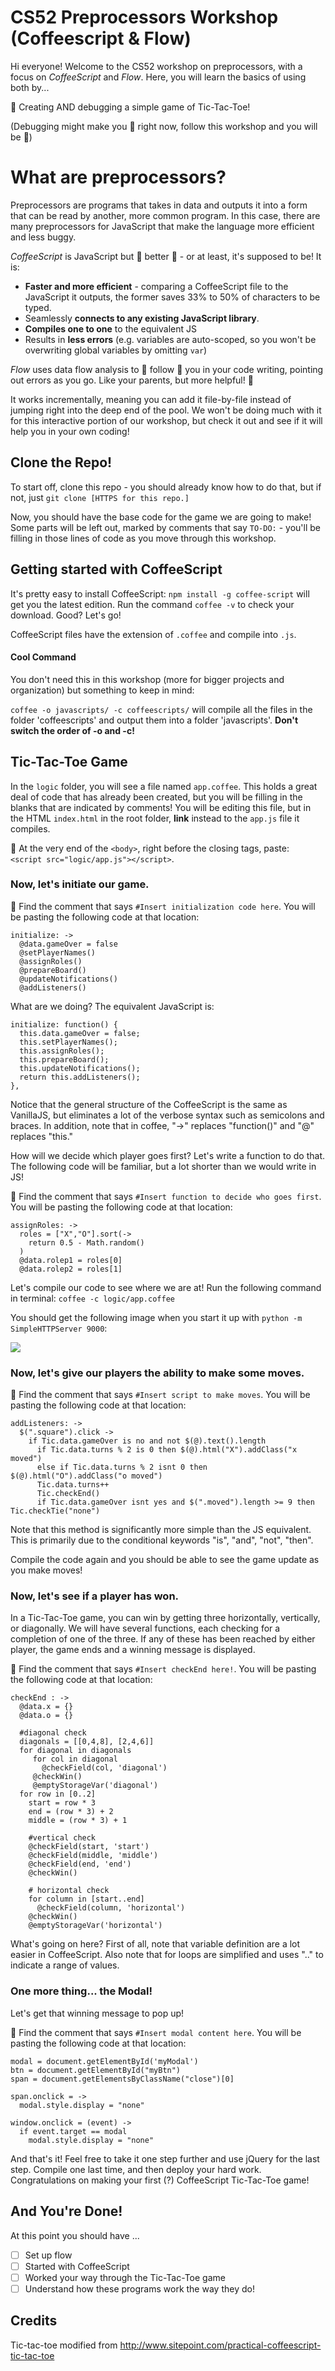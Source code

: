 # CS52 Preprocessors Workshop (Coffeescript & Flow)

Hi everyone!  Welcome to the CS52 workshop on preprocessors, with a focus on *CoffeeScript* and *Flow*.  Here, you will learn the basics of using both by...

:rocket: Creating AND debugging a simple game of Tic-Tac-Toe!  

(Debugging might make you :running: right now, follow this workshop and you will be :metal:)

# What are preprocessors?

Preprocessors are programs that takes in data and outputs it into a form that can be read by another, more common program.  In this case, there are many preprocessors for JavaScript that make the language more efficient and less buggy.  

*CoffeeScript* is JavaScript but :punch: better :punch: - or at least, it's supposed to be!  It is:

- **Faster and more efficient** - comparing a CoffeeScript file to the JavaScript it outputs, the former saves 33% to 50% of characters to be typed.
- Seamlessly **connects to any existing JavaScript library**.
- **Compiles one to one** to the equivalent JS
- Results in **less errors** (e.g. variables are auto-scoped, so you won't be overwriting global variables by omitting `var`)

*Flow* uses data flow analysis to :running: follow :running: you in your code writing, pointing out errors as you go.  Like your parents, but more helpful! :information_desk_person:  

It works incrementally, meaning you can add it file-by-file instead of jumping right into the deep end of the pool.  We won't be doing much with it for this interactive portion of our workshop, but check it out and see if it will help you in your own coding!

## Clone the Repo!
To start off, clone this repo - you should already know how to do that, but if not, just `git clone [HTTPS for this repo.]`

Now, you should have the base code for the game we are going to make!  Some parts will be left out, marked by comments that say `TO-DO:` - you'll be filling in those lines of code as you move through this workshop.

## Getting started with CoffeeScript
It's pretty easy to install CoffeeScript: `npm install -g coffee-script` will get you the latest edition.  Run the command `coffee -v` to check your download.  Good?  Let's go!

CoffeeScript files have the extension of `.coffee` and compile into `.js`.  

#### Cool Command

You don't need this in this workshop (more for bigger projects and organization) but something to keep in mind:

`coffee -o javascripts/ -c coffeescripts/` will compile all the files in the folder 'coffeescripts' and output them into a folder 'javascripts'.  **Don't switch the order of -o and -c!**

## Tic-Tac-Toe Game

In the `logic` folder, you will see a file named `app.coffee`.  This holds a great deal of code that has already been created, but you will be filling in the blanks that are indicated by comments!  You will be editing this file, but in the HTML `index.html` in the root folder, **link** instead to the `app.js` file it compiles.

:rocket: At the very end of the  `<body>`, right before the closing tags, paste: <br>
`<script src="logic/app.js"></script>`.

### Now, let's initiate our game.  

:rocket: Find the comment that says `#Insert initialization code here`.  You will be pasting the following code at that location: <br>

```
initialize: ->
  @data.gameOver = false
  @setPlayerNames()
  @assignRoles()
  @prepareBoard()
  @updateNotifications()
  @addListeners()
```

What are we doing? The equivalent JavaScript is:

```
initialize: function() {
  this.data.gameOver = false;
  this.setPlayerNames();
  this.assignRoles();
  this.prepareBoard();
  this.updateNotifications();
  return this.addListeners();
},
```

Notice that the general structure of the CoffeeScript is the same as VanillaJS, but eliminates a lot of the verbose syntax such as semicolons and braces. In addition, note that in coffee, "->" replaces "function()" and "@" replaces "this."

How will we decide which player goes first?  Let's write a function to do that.  The following code will be familiar, but a lot shorter than we would write in JS!

:rocket: Find the comment that says `#Insert function to decide who goes first`.  You will be pasting the following code at that location: <br>

```
assignRoles: ->
  roles = ["X","O"].sort(->
    return 0.5 - Math.random()
  )
  @data.rolep1 = roles[0]
  @data.rolep2 = roles[1]
```

Let's compile our code to see where we are at! Run the following command in terminal: `coffee -c logic/app.coffee`

You should get the following image when you start it up with `python -m SimpleHTTPServer 9000`:

![](images/progress.png)


### Now, let's give our players the ability to make some moves.

:rocket: Find the comment that says `#Insert script to make moves`.  You will be pasting the following code at that location: <br>

```
addListeners: ->
  $(".square").click ->
    if Tic.data.gameOver is no and not $(@).text().length
      if Tic.data.turns % 2 is 0 then $(@).html("X").addClass("x moved")
      else if Tic.data.turns % 2 isnt 0 then $(@).html("O").addClass("o moved")
      Tic.data.turns++
      Tic.checkEnd()
      if Tic.data.gameOver isnt yes and $(".moved").length >= 9 then Tic.checkTie("none")
```
Note that this method is significantly more simple than the JS equivalent. This is primarily due to the conditional keywords "is", "and", "not", "then".

Compile the code again and you should be able to see the game update as you make moves!

### Now, let's see if a player has won.

In a Tic-Tac-Toe game, you can win by getting three horizontally, vertically, or diagonally.  We will have several functions, each checking for a completion of one of the three.  If any of these has been reached by either player, the game ends and a winning message is displayed.

:rocket: Find the comment that says `#Insert checkEnd here!`. You will be pasting the following code at that location: <br>

```
checkEnd : ->
  @data.x = {}
  @data.o = {}

  #diagonal check
  diagonals = [[0,4,8], [2,4,6]]
  for diagonal in diagonals
     for col in diagonal
       @checkField(col, 'diagonal')
     @checkWin()
     @emptyStorageVar('diagonal')
  for row in [0..2]
    start = row * 3
    end = (row * 3) + 2
    middle = (row * 3) + 1

    #vertical check
    @checkField(start, 'start')
    @checkField(middle, 'middle')
    @checkField(end, 'end')
    @checkWin()

    # horizontal check
    for column in [start..end]
      @checkField(column, 'horizontal')
    @checkWin()
    @emptyStorageVar('horizontal')
```

What's going on here?  First of all, note that variable definition are a lot easier in CoffeeScript. Also note that for loops are simplified and uses ".." to indicate a range of values.

### One more thing... the Modal!

Let's get that winning message to pop up!  

:rocket: Find the comment that says `#Insert modal content here`. You will be pasting the following code at that location: <br>

```
modal = document.getElementById('myModal')
btn = document.getElementById("myBtn")
span = document.getElementsByClassName("close")[0]

span.onclick = ->
  modal.style.display = "none"

window.onclick = (event) ->
  if event.target == modal
    modal.style.display = "none"
```

And that's it! Feel free to take it one step further and use jQuery for the last step. Compile one last time, and then deploy your hard work. Congratulations on making your first (?) CoffeeScript Tic-Tac-Toe game!

## And You're Done!
At this point you should have ...
- [ ] Set up flow
- [ ] Started with CoffeeScript
- [ ] Worked your way through the Tic-Tac-Toe game
- [ ] Understand how these programs work the way they do!

## Credits
Tic-tac-toe modified from http://www.sitepoint.com/practical-coffeescript-tic-tac-toe
